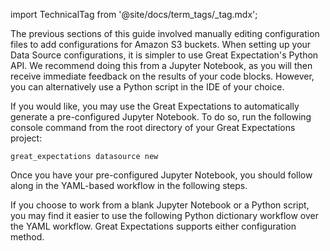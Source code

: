 import TechnicalTag from '@site/docs/term_tags/_tag.mdx';

The previous sections of this guide involved manually editing configuration files to add configurations for Amazon S3 buckets.  When setting up your Data Source configurations, it is simpler to use Great Expectation's Python API.  We recommend doing this from a Jupyter Notebook, as you will then receive immediate feedback on the results of your code blocks.  However, you can alternatively use a Python script in the IDE of your choice.

If you would like, you may use the Great Expectations <TechnicalTag tag="cli" text="CLI" /> to automatically generate a pre-configured Jupyter Notebook. To do so, run the following console command from the root directory of your Great Expectations project:

```console
great_expectations datasource new
```

Once you have your pre-configured Jupyter Notebook, you should follow along in the YAML-based workflow in the following steps.

If you choose to work from a blank Jupyter Notebook or a Python script, you may find it easier to use the following Python dictionary workflow over the YAML workflow.  Great Expectations supports either configuration method.